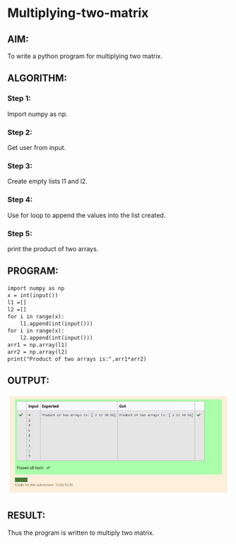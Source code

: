 # Multiplying-two-matrix

## AIM:
To write a python program for multiplying two matrix.

## ALGORITHM:

### Step 1:
Import numpy as np.
### Step 2:
Get user from input.
### Step 3:
Create empty lists l1 and l2.
### Step 4:
Use for loop to append the values into the list created.
### Step 5:
print the product of two arrays.

## PROGRAM: 
```
import numpy as np
x = int(input())
l1 =[]
l2 =[]
for i in range(x):
    l1.append(int(input()))
for i in range(x):
    l2.append(int(input()))
arr1 = np.array(l1)
arr2 = np.array(l2)
print("Product of two arrays is:",arr1*arr2)
```

## OUTPUT:
![gitlogo](1.jpg)

## RESULT:
Thus the program is written to multiply two matrix.

